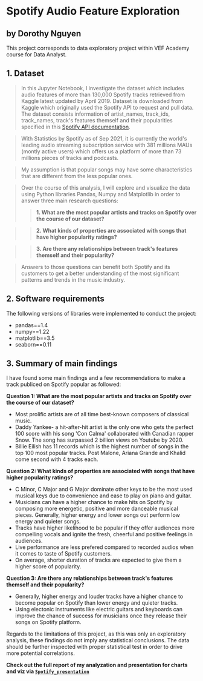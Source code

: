 # Spotify Audio Feature Exploration
## by Dorothy Nguyen
This project corresponds to data exploratory project within VEF Academy course for Data Analyst.

## 1. Dataset

> In this Jupyter Notebook, I investigate the dataset which includes audio features of more than 130,000 Spotify tracks retrieved from Kaggle latest updated by April 2019. Dataset is downloaded from Kaggle which originally used the Spotify API to request and pull data. The dataset consists information of artist_names, track_ids, track_names, track's features themself and their popularities specified in this [Spotify API documentation](https://developer.spotify.com/documentation/web-api/reference/#/).

> With Statistics by Spotify as of Sep 2021, it is currently the world's leading audio streaming subscription service with 381 millions MAUs (montly active users) which offers us a platform of more than 73 millions pieces of tracks and podcasts.

> My assumption is that popular songs may have some characteristics that are different from the less popular ones.

> Over the course of this analysis, I will explore and visualize the data using Python libraries Pandas, Numpy and Matplotlib in order to answer three main research questions:
> > **1. What are the most popular artists and tracks on Spotify over the course of our dataset?**

> > **2. What kinds of properties are associated with songs that have higher popularity ratings?**

> > **3. Are there any relationships between track's features themself and their popularity?**

> Answers to those questions can benefit both Spotify and its customers to get a better understanding of the most significant patterns and trends in the music industry.

## 2. Software requirements
The following versions of libraries were implemented to conduct the project:
- pandas==1.4
- numpy==1.22
- matplotlib==3.5
- seaborn==0.11

## 3. Summary of main findings
I have found some main findings and a few recommendations to make a track publiced on Spotify popular as followed:

**Question 1: What are the most popular artists and tracks on Spotify over the course of our dataset?**
- Most prolific artists are of all time best-known composers of classical music.
- Daddy Yankee- a hit-after-hit artist is the only one who gets the perfect 100 score with his song 'Con Calma' collaborated with Canadian rapper Snow. The song has surpassed 2 billion views on Youtube by 2020.
- Billie Eilish has 11 records which is the highest number of songs in the top 100 most popular tracks. Post Malone, Ariana Grande and Khalid come second with 4 tracks each.

**Question 2: What kinds of properties are associated with songs that have higher popularity ratings?**
- C Minor, C Major and G Major dominate other keys to be the most used musical keys due to convenience and ease to play on piano and guitar.
- Musicians can have a higher chance to make hits on Spotify by composing more energetic, positive and more danceable musical pieces. Generally, higher energy and lower songs out perform low energy and quieter songs.
- Tracks have higher likelihood to be popular if they offer audiences more compelling vocals and ignite the fresh, cheerful and positive feelings in audiences.
- Live performance are less prefered compared to recorded audios when it comes to taste of Spotify customers.
- On average, shorter duration of tracks are expected to give them a higher score of popularity.

**Question 3: Are there any relationships between track's features themself and their popularity?**
- Generally, higher energy and louder tracks have a higher chance to become popular on Spotify than lower energy and quieter tracks.
- Using electonic instruments like electric guitars and keyboards can improve the chance of success for musicians once they release their songs on Spotify platform.

Regards to the limitations of this project, as this was only an exploratory analysis, these findings do not imply any statistical conclusions. The data should be further inspected with proper statistical test in order to drive more potential correlations.

**Check out the full report of my analyzation and presentation for charts and viz via [`Spotify_presentation`](https://github.com/dorothy-nguyen/Spotify_Project/blob/main/Spotify_presentation.pptx)**
